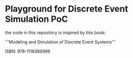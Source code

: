 # Playground for Discrete Event Simulation PoC

the code in this repository is inspired by this book: 

'''Modeling and Simulation of Discrete Event Systems'''

ISBN: 978-1118386996
